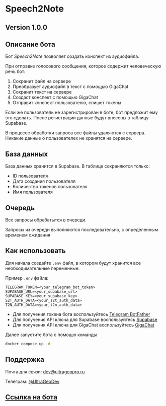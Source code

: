 # Speech2Note
## Version 1.0.0


## Описание бота

Бот *Speech2Note* позволяет создать конспект из аудиофайла.

При отправке голосового сообщения, которое содержит человеческую речь бот:
1. Сохранит файл на сервере
2. Преобразует аудиофайл в текст с помощью GigaChat
3. Сохранит текст на сервере
4. Создаст конспект с помощью GigaChat
5. Отправит конспект пользователю, спишет токены

Если же пользователь не зарегистрирован в боте, бот предложит ему это сделать.
После регистрации данные будут внесены в таблицу Supabase.

В процессе обработки запроса все файлы удаляются с сервера.
Никакие данные о пользователех не хранятся на сервере.

## База данных

База данных хранится в Supabase.
В таблице сохраняются только:
- ID пользователя
- Дата создания пользователя
- Количество токенов пользователя
- Имя пользователя

## Очередь

Все запросы обрабатытся в очереди.

Запросы из очереди выполняются последовательно, с определенным временем ожидания

## Как использовать

Для начала создайте `.env` файл, в котором будут хранится все необходимательные переменные.

Пример `.env` файла:
```
TELEGRAM_TOKEN=<your_telegram_bot_token>
SUPABASE_URL=<your_supabase_url>
SUPABASE_KEY=<your_supabase_key>
S2T_AUTH_DATA=<your_s2t_auth_data>
T2N_AUTH_DATA=<your_t2n_auth_data>
```

- Для получения токена бота воспользуйтесь [Telegram BotFather](https://telegram.me/BotFather)
- Для получения API ключа для Supabase воспользуйтесь [Supabase](https://supabase.com/docs)
- Для получения API ключа для GigaChat воспользуйтесь [GigaChat](https://developers.sber.ru/)

Далее запустите бота с помощю команды
```bash
docker compose up -d
```

## Поддержка
Почта для связи: dev@ultrageopro.ru

Телеграм: [@UltraGeoDev](https://t.me/UlraGeoDev)
## [Ссылка на бота](https://t.me/speech2notes_bot)
